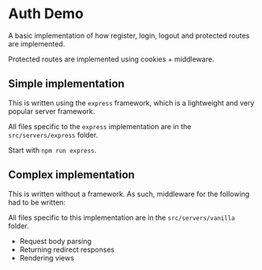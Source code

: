 # Auth Demo

A basic implementation of how register, login, logout and protected routes are implemented.

Protected routes are implemented using cookies + middleware.

## Simple implementation

This is written using the `express` framework, which is a lightweight and very popular server framework.

All files specific to the `express` implementation are in the `src/servers/express` folder.

Start with `npm run express`.

## Complex implementation

This is written without a framework. As such, middleware for the following had to be written:

All files specific to this implementation are in the `src/servers/vanilla` folder.

- Request body parsing
- Returning redirect responses
- Rendering views
